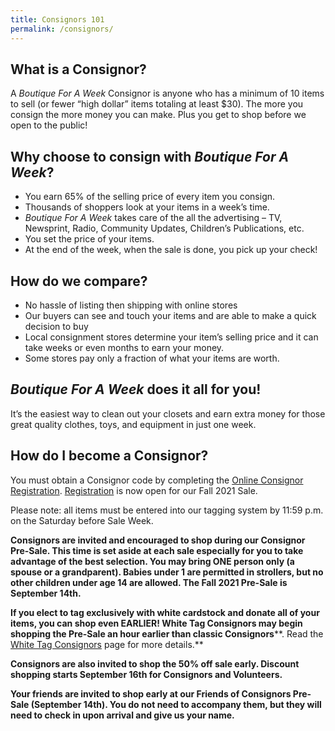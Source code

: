 ```yaml
---
title: Consignors 101
permalink: /consignors/
---
```


## What is a Consignor?

A _Boutique For A Week_ Consignor is anyone who has a minimum of 10 items to sell (or fewer “high dollar” items totaling at least $30). The more you consign the more money you can make. Plus you get to shop before we open to the public!

## Why choose to consign with _Boutique For A Week_?

* You earn 65% of the selling price of every item you consign.
* Thousands of shoppers look at your items in a week’s time.
* _Boutique For A Week_ takes care of the all the advertising – TV, Newsprint, Radio, Community Updates, Children’s Publications, etc.
* You set the price of your items.
* At the end of the week, when the sale is done, you pick up your check!

## How do we compare?

* No hassle of listing then shipping with online stores
* Our buyers can see and touch your items and are able to make a quick decision to buy
* Local consignment stores determine your item’s selling price and it can take weeks or even months to earn your money.
* Some stores pay only a fraction of what your items are worth.

## _Boutique For A Week_ does it all for you!

It’s the easiest way to clean out your closets and earn extra money for those great quality clothes, toys, and equipment in just one week.

## How do I become a Consignor?

You must obtain a Consignor code by completing the [Online Consignor Registration](/register/). [Registration](/register/) is now open for our Fall 2021 Sale.

Please note: all items must be entered into our tagging system by 11:59 p.m. on the Saturday before Sale Week.

**Consignors are invited and encouraged to shop during our Consignor Pre-Sale. This time is set aside at each sale especially for you to take advantage of the best selection. You may bring ONE person only (a spouse or a grandparent). Babies under 1 are permitted in strollers, but no other children under age 14 are allowed. The Fall 2021 Pre-Sale is September 14th.**

**If you elect to tag exclusively with white cardstock and donate all of your items, you can shop even EARLIER! White Tag Consignors may begin shopping the Pre-Sale an hour earlier than classic Consignors****. Read the [White Tag Consignors](/consignors/white-tag-consignors/) page for more details.**

**Consignors are also invited to shop the 50% off sale early. Discount shopping starts September 16th for Consignors and Volunteers.**

**Your friends are invited to shop early at our Friends of Consignors Pre-Sale (September 14th). You do not need to accompany them, but they will need to check in upon arrival and give us your name.**

